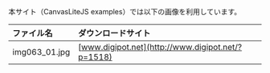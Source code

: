 本サイト（CanvasLiteJS examples）では以下の画像を利用しています。

|ファイル名|ダウンロードサイト|
|:--|:--|
|img063_01.jpg|[www.digipot.net](http://www.digipot.net/?p=1518)|